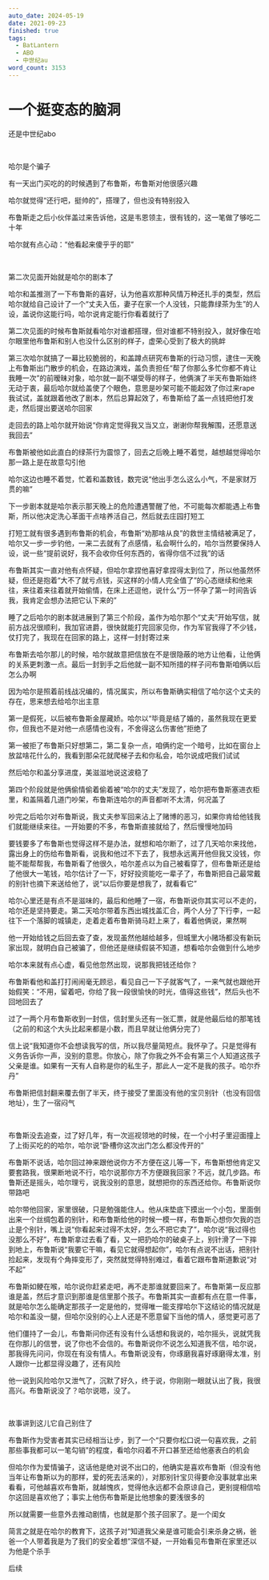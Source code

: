 ```yaml
---
auto_date: 2024-05-19
date: 2021-09-23
finished: true
tags:
  - BatLantern
  - ABO
  - 中世纪au
word_count: 3153
---
```


# 一个挺变态的脑洞

还是中世纪abo

<br>

哈尔是个骗子

有一天出门买吃的的时候遇到了布鲁斯，布鲁斯对他很感兴趣

哈尔就觉得“还行吧，挺帅的”，搭理了，但也没有特别投入

布鲁斯走之后小伙伴盖过来告诉他，这是韦恩领主，很有钱的，这一笔做了够吃二十年

哈尔就有点心动：“他看起来傻乎乎的耶”

<br>

第二次见面开始就是哈尔的剧本了

哈尔和盖推测了一下布鲁斯的喜好，认为他喜欢那种风情万种还扎手的类型，然后哈尔就给自己设计了一个“丈夫入伍，妻子在家一个人没钱，只能靠绿茶为生”的人设，盖说你这能行吗，哈尔说肯定能行你看着就行了

第二次见面的时候布鲁斯就看哈尔对谁都搭理，但对谁都不特别投入，就好像在哈尔眼里他布鲁斯和别人也没什么区别的样子，虚荣心受到了极大的挑衅

第三次哈尔就搞了一幕比较脆弱的，和盖蹲点研究布鲁斯的行动习惯，逮住一天晚上布鲁斯出门散步的机会，在路边演戏，盖负责担任“帮了你那么多忙你都不肯让我睡一次”的前暧昧对象，哈尔就一副不堪受辱的样子，他俩演了半天布鲁斯始终无动于衷，最后哈尔就给盖使了个眼色，意思是吵架可能不能起效了你过来rape我试试，盖就跟着他改了剧本，然后总算起效了，布鲁斯给了盖一点钱把他打发走，然后提出要送哈尔回家

走回去的路上哈尔就开始说“你肯定觉得我又当又立，谢谢你帮我解围，还愿意送我回去”

布鲁斯被他如此直白的绿茶行为震惊了，回去之后晚上睡不着觉，越想越觉得哈尔那一路上是在故意勾引他

哈尔这边也睡不着觉，忙着和盖数钱，数完说“他出手怎么这么小气，不是家财万贯的嘛”

下一步剧本就是哈尔表示那天晚上的危险遭遇警醒了他，不可能每次都能遇上布鲁斯，所以他决定洗心革面干点啥养活自己，然后就去庄园打短工

打短工就有很多遇到布鲁斯的机会，布鲁斯“劝那啥从良”的救世主情结被满足了，哈尔又一步一步钓他，一来二去就有了点感情，私会啊什么的，哈尔当然要保持人设，说一些“提前说好，我不会收你任何东西的，省得你信不过我”的话

布鲁斯其实一直对他有点怀疑，但哈尔拿捏他喜好拿捏得太到位了，所以他虽然怀疑，但还是抱着“大不了就亏点钱，买这样的小情人完全值了”的心态继续和他来往，来往着来往着就开始偷情，在床上还逗他，说什么“万一怀孕了第一时间告诉我，我肯定会想办法把它认下来的”

睡了之后哈尔的剧本就进展到了第三个阶段，盖作为哈尔那个“丈夫”开始写信，就前方战况很顺利，我加官进爵，很快就能打完回家见你，作为军官我得了不少钱，仗打完了，我现在在回家的路上，这样一封封寄过来

布鲁斯去哈尔那儿的时候，哈尔就故意把信放在不是很隐蔽的地方让他看，让他俩的关系更刺激一点。最后一封到手之后他就一副不知所措的样子问布鲁斯咱俩以后怎么办啊

因为哈尔是照着前线战况编的，情况属实，所以布鲁斯确实相信了哈尔这个丈夫的存在，思来想去给哈尔出主意

第一是假死，以后被布鲁斯金屋藏娇。哈尔以“毕竟是结了婚的，虽然我现在更爱你，但我也不是对他一点感情也没有，不舍得这么伤害他”拒绝了

第一被拒了布鲁斯只好想第二，第二复杂一点，咱俩约定一个暗号，比如在窗台上放盆啥花什么的，我看到那朵花就爬梯子去和你私会，哈尔说成吧我们试试

然后哈尔和盖分享进度，美滋滋地说这波稳了

第四个阶段就是他俩偷情偷着偷着被“哈尔的丈夫”发现了，哈尔把布鲁斯塞进衣柜里，和盖隔着几道门吵架，布鲁斯连哈尔的声音都听不太清，何况盖了

吵完之后哈尔对布鲁斯说，我丈夫参军回来沾上了赌博的恶习，如果你肯给他钱我们就能继续来往。一开始要的不多，布鲁斯直接就给了，然后慢慢地加码

要钱要多了布鲁斯也觉得这样不是办法，就想和哈尔断了，过了几天哈尔来找他，露出身上的伤给布鲁斯看，说我和他过不下去了，我想永远离开他但我又没钱，你能不能帮帮我，布鲁斯看了他很久，哈尔差点以为自己被看穿了，但布鲁斯还是给了他很大一笔钱，哈尔估计了一下，好好投资能吃一辈子了，布鲁斯把自己最常戴的别针也摘下来送给他了，说“以后你要是想我了，就看看它”

哈尔心里还是有点不是滋味的，最后和他睡了一宿，布鲁斯说你其实可以不走的，哈尔还是坚持要走。第二天哈尔带着东西出城找盖汇合，两个人分了下行李，一起往下一个落脚的城镇走，走着走着布鲁斯骑马赶上来了，看着他俩说，果然啊

他一开始给钱之后回去查了查，发现虽然他越给越多，但城里大小赌场都没有新玩家出现，就明白自己被骗了，但他还是继续假装不知道，想看哈尔会做到什么地步

哈尔本来就有点心虚，看见他忽然出现，说那我把钱还给你？

布鲁斯看他和盖打打闹闹毫无顾忌，看见自己一下子就客气了，一来气就也跟他开始假笑：“不用，留着吧，你给了我一段很愉快的时光，值得这些钱”，然后头也不回地回去了

过了一两个月布鲁斯收到一封信，信封里头还有一张汇票，就是他最后给的那笔钱（之前的和这个大头比起来都是小数，而且早就让他俩分完了）

信上说“我知道你不会想读我写的信，所以我尽量简短点。我怀孕了。只是觉得有义务告诉你一声，没别的意思。你放心，除了你我之外不会有第三个人知道这孩子父亲是谁。如果有一天有人自称是你的私生子，那此人一定不是我的孩子。哈尔乔丹”

布鲁斯把信封翻来覆去倒了半天，终于接受了里面没有他的宝贝别针（也没有回信地址），生了一宿闷气

<br>

布鲁斯没去追查，过了好几年，有一次巡视领地的时候，在一个小村子里迎面撞上了上街买吃的的哈尔，哈尔说“卧槽你这次出门怎么都没传开的”

布鲁斯不说话，哈尔回过神来跟他说你方不方便在这儿等一下，布鲁斯想他肯定又要套路我，很果断地说不行，哈尔说那你方不方便跟我回家？不远，就几步路。布鲁斯还是摇头，哈尔理亏，说我没别的意思，就想把你的东西还给你。布鲁斯说你带路吧

哈尔带他回家，家里很破，只是勉强能住人。他从床垫底下摸出一个小包，里面倒出来一个丝绸包着的别针，和布鲁斯给他的时候一模一样，布鲁斯心想你欠我的岂止是个别针，嘴上说“你看起来过得不太好，怎么不把它卖了”，哈尔说“我过得也没那么不好”，布鲁斯拿过去看了看，又一把扔哈尔的破桌子上，别针滑了一下摔到地上，布鲁斯说“我要它干嘛，看见它就得想起你”，哈尔有点说不出话，把别针捡起来，发现有个角摔变形了，突然就觉得特别难过，看着它跟布鲁斯道歉说“对不起”

布鲁斯如鲠在喉，哈尔说你赶紧走吧，再不走那谁就要回来了。布鲁斯第一反应那谁是盖，然后才意识到那谁是信里那个孩子。布鲁斯其实一直都有点在意一件事，就是哈尔怎么能确定那孩子一定是他的，觉得唯一能支撑哈尔下这结论的情况就是哈尔和盖没一腿，但哈尔没别的心上人还是不愿意留下当他的情人，感觉更可恶了

他们僵持了一会儿，布鲁斯问你还有没有什么话想和我说的，哈尔摇头，说就凭我在你那儿的信誉，说了你也不会信的。布鲁斯说你不说怎么知道我不信，哈尔说，那我得先问问，你现在有没有情人。布鲁斯说没有，你琢磨我喜好琢磨得太准，别人跟你一比都显得没趣了，还有风险

他一说到风险哈尔又泄气了，沉默了好久，终于说，你刚刚一眼就认出了我，我很高兴。布鲁斯说没了？哈尔说嗯，没了。

<br>

故事讲到这儿它自己别住了

布鲁斯作为受害者其实已经相当让步，到了一个“只要你松口说一句喜欢我，之前那些事我都可以一笔勾销”的程度，看哈尔闷着不开口甚至还给他塞表白的机会

但哈尔作为爱情骗子，这话他是绝对说不出口的，他确实是喜欢布鲁斯（但没有他当年让布鲁斯以为的那样，爱的死去活来的），对那别针宝贝得要命没事就拿出来看看，可他越喜欢布鲁斯，就越愧疚，觉得他永远都不会原谅自己，更别提相信哈尔这回是喜欢他了；事实上他伤布鲁斯是比他想象的要浅很多的

所以就需要一些意外去推动剧情，也就是那个孩子回家了。是一个闺女

简言之就是在哈尔的教育下，这孩子对“知道我父亲是谁可能会引来杀身之祸，爸爸一个人带着我是为了我们的安全着想”深信不疑，一开始看见布鲁斯在家里还以为他是个杀手

后续
